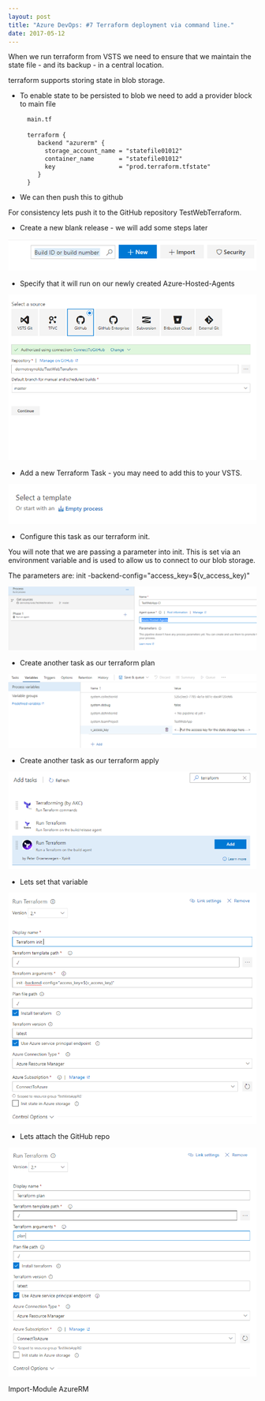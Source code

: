 ```yaml
---
layout: post
title: "Azure DevOps: #7 Terraform deployment via command line."
date: 2017-05-12
---
```


When we run terraform from VSTS we need to ensure that we maintain the state file - and its backup - in a central location.

terraform supports storing state in blob storage.

- To enable state to be persisted to blob we need to add a provider block to main file

        main.tf

        terraform {
           backend "azurerm" {
             storage_account_name = "statefile01012"
             container_name       = "statefile01012"
             key                  = "prod.terraform.tfstate"
           }
        }

- We can then push this to github

For consistency lets push it to the GitHub repository TestWebTerraform.

- Create a new blank release - we will add some steps later

![](/images/New-IaC-Release-01.png)

- Specify that it will run on our newly created Azure-Hosted-Agents

![](/images/New-IaC-Release-02.png)

- Add a new Terraform Task - you may need to add this to your VSTS.

![](/images/New-IaC-Release-03.png)

- Configure this task as our terraform init.

You will note that we are passing a parameter into init.  This is set via an environment variable and is used to allow us to connect to our blob storage.

The parameters are:
init -backend-config="access_key=$(v_access_key)"

![](/images/New-IaC-Release-04.png)

- Create another task as our terraform plan

![](/images/New-IaC-Release-05.png)

- Create another task as our terraform apply

![](/images/New-IaC-Release-06.png)

- Lets set that variable

![](/images/New-IaC-Release-07.png)

- Lets attach the GitHub repo

![](/images/New-IaC-Release-08.png)


Import-Module AzureRM